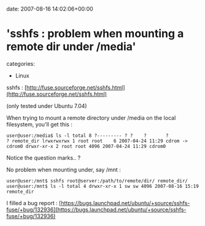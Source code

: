 


date: 2007-08-16 14:02:06+00:00


# 'sshfs : problem when mounting a remote dir under /media'

categories:
- Linux


sshfs : [http://fuse.sourceforge.net/sshfs.html](http://fuse.sourceforge.net/sshfs.html)

(only tested under Ubuntu 7.04)

When trying to mount a remote directory under /media on the local filesystem, you'll get this :

`user@user:/media$ ls -l
total 8
?--------- ? ?    ?       ?                ? remote_dir
lrwxrwxrwx 1 root root    6 2007-04-24 11:29 cdrom -> cdrom0
drwxr-xr-x 2 root root 4096 2007-04-24 11:29 cdrom0`

Notice the question marks.. ?

No problem when mounting under, say /mnt :

`user@user:/mnt$ sshfs root@server:/path/to/remote/dir/ remote_dir/
user@user:/mnt$ ls -l
total 4
drwxr-xr-x 1 sw sw 4096 2007-08-16 15:19 remote_dir`


I filled a bug report : [https://bugs.launchpad.net/ubuntu/+source/sshfs-fuse/+bug/132936](https://bugs.launchpad.net/ubuntu/+source/sshfs-fuse/+bug/132936)
